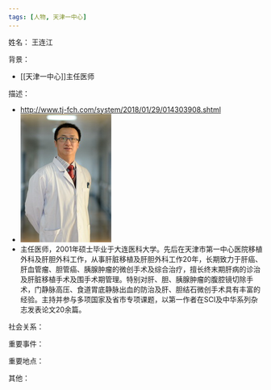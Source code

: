 ```yaml
---
tags: [人物, 天津一中心]
---
```


姓名：
王连江

背景：
- [[天津一中心]]主任医师

描述：
- http://www.tj-fch.com/system/2018/01/29/014303908.shtml
- ![王连江](assets/11183123_336695.jpg)
- 主任医师，2001年硕士毕业于大连医科大学。先后在天津市第一中心医院移植外科及肝胆外科工作，从事肝脏移植及肝胆外科工作20年，长期致力于肝癌、肝血管瘤、胆管癌、胰腺肿瘤的微创手术及综合治疗，擅长终末期肝病的诊治及肝脏移植手术及围手术期管理。特别对肝、胆、胰腺肿瘤的腹腔镜切除手术，门静脉高压、食道胃底静脉出血的防治及肝、胆结石微创手术具有丰富的经验。主持并参与多项国家及省市专项课题，以第一作者在SCI及中华系列杂志发表论文20余篇。

社会关系：

重要事件：

重要地点：

其他：
